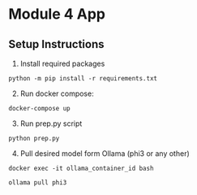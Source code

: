 # Module 4 App


## Setup Instructions

1. Install required packages

```
python -m pip install -r requirements.txt
```

2. Run docker compose:

```
docker-compose up
```

3. Run prep.py script

```
python prep.py
```

4. Pull desired model form Ollama (phi3 or any other)

```
docker exec -it ollama_container_id bash

ollama pull phi3
```